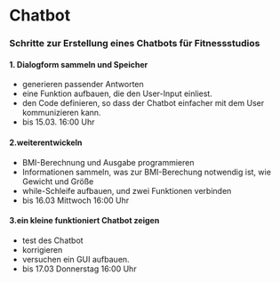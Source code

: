 # Chatbot


### Schritte zur Erstellung eines Chatbots für Fitnessstudios
#### 1.  Dialogform sammeln und Speicher

- generieren passender Antworten
- eine Funktion aufbauen, die den User-Input einliest.
- den Code definieren, so dass der Chatbot einfacher mit dem User kommunizieren kann.
- bis 15.03. 16:00 Uhr

#### 2.weiterentwickeln 
 
-  BMI-Berechnung und Ausgabe programmieren
  - Informationen sammeln, was zur BMI-Berechung notwendig ist, wie Gewicht und Größe 
  - while-Schleife aufbauen, und zwei Funktionen verbinden
- bis 16.03 Mittwoch 16:00 Uhr

#### 3.ein kleine funktioniert Chatbot zeigen

- test des Chatbot
- korrigieren
- versuchen ein GUI aufbauen.
- bis 17.03 Donnerstag 16:00 Uhr 


